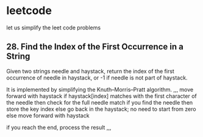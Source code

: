 # leetcode
 let us simplify the leet code problems

 ## 28. Find the Index of the First Occurrence in a String
 Given two strings needle and haystack, return the index of the first occurrence of needle in haystack, or -1 if needle is not part of haystack.

 It is implemented by simplifying the Knuth–Morris–Pratt algorithm.
 ,,,
 move forward with haystack
 if haystack[index] matches with the first character of the needle
     then check for the full needle match
        if you find the needle
            then store the key index
        else
            go back in the haystack; no need to start from zero
 else move forward with haystack

 if you reach the end, process the result
 ,,,
